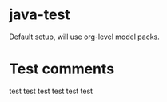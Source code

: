# java-test

Default setup, will use org-level model packs.

# Test comments
test
test
test
test
test
test
